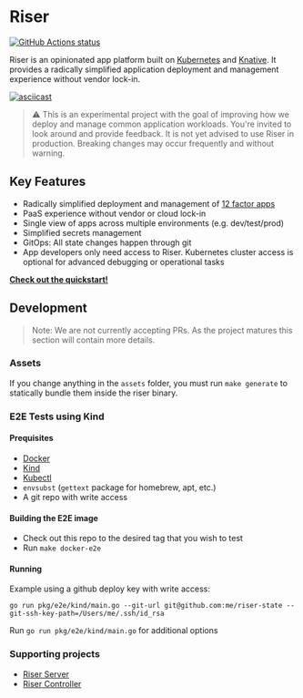 # Riser

<p align="left">
    <a href="https://github.com/riser-platform/riser"><img alt="GitHub Actions status" src="https://github.com/riser-platform/riser/workflows/Build/badge.svg"></a>
</p>

Riser is an opinionated app platform built on [Kubernetes](https://kubernetes.io/) and [Knative](https://knative.dev). It provides a radically simplified application deployment and management experience without vendor lock-in.

[![asciicast](https://asciinema.org/a/350860.svg)](https://asciinema.org/a/350860?autoplay=1&cols=160&rows=40)

> :warning: This is an experimental project with the goal of improving how we deploy and manage common application workloads. You're invited to look around and provide feedback. It is not yet advised to use Riser in production. Breaking changes may occur frequently and without warning.

## Key Features

- Radically simplified deployment and management of [12 factor apps](https://12factor.net/)
- PaaS experience without vendor or cloud lock-in
- Single view of apps across multiple environments (e.g. dev/test/prod)
- Simplified secrets management
- GitOps: All state changes happen through git
- App developers only need access to Riser. Kubernetes cluster access is optional for advanced debugging or operational tasks

**[Check out the quickstart!](https://docs.riser.dev/docs/quickstart/)**

## Development

> Note: We are not currently accepting PRs. As the project matures this section will contain more details.

### Assets

If you change anything in the `assets` folder, you must run `make generate` to statically bundle them inside the riser binary.

### E2E Tests using Kind

#### Prequisites

- [Docker](https://docs.docker.com/get-docker/)
- [Kind](https://kind.sigs.k8s.io/docs/user/quick-start/)
- [Kubectl](https://kubernetes.io/docs/tasks/tools/install-kubectl/)
- `envsubst` (`gettext` package for homebrew, apt, etc.)
- A git repo with write access

#### Building the E2E image

- Check out this repo to the desired tag that you wish to test
- Run `make docker-e2e`

#### Running

Example using a github deploy key with write access:
```
go run pkg/e2e/kind/main.go --git-url git@github.com:me/riser-state --git-ssh-key-path=/Users/me/.ssh/id_rsa
```

Run `go run pkg/e2e/kind/main.go` for additional options


### Supporting projects

- [Riser Server](https://github.com/riser-platform/riser-server)
- [Riser Controller](https://github.com/riser-platform/riser-controller)
